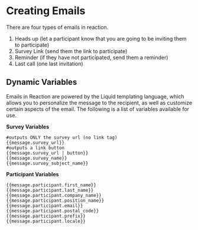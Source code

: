 # Creating Emails

There are four types of emails in reaction.

1. Heads up (let a participant know that you are going to be inviting them to participate)
2. Survey Link (send them the link to participate)
3. Reminder (if they have not participated, send them a reminder)
4. Last call (one last invitation)

## Dynamic Variables

Emails in Reaction are powered by the Liquid templating language, which allows you to personalize the message to the recipient, as well as customize certain aspects of the email. The following is a list of variables available for use.

**Survey Variables**
``` liquid
#outputs ONLY the survey url (no link tag)
{{message.survey_url}}
#outputs a link button
{{message.survey_url | button}}
{{message.survey_name}}
{{message.survey_subject_name}}
```

**Participant Variables**
``` liquid
{{message.participant.first_name}}
{{message.participant.last_name}}
{{message.participant.company_name}}
{{message.participant.position_name}}
{{message.participant.email}}
{{message.participant.postal_code}}
{{message.participant.prefix}}
{{message.participant.locale}}
```

